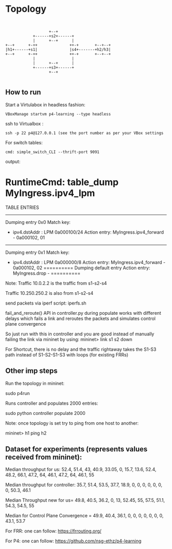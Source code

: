 # Topology

```


                   +--+
            +------+s2+------+
            |      +--+      |
+--+      +-++              ++-+       +--+--+
|h1+------+s1|              |s4+-------+h2/h3|
+--+      +-++              ++-+       +--+--+
            |                |
            |      +--+      |
            +------+s3+------+
                   +--+


```

## How to run

Start a Virtulabox in headless fashion:

```
VBoxManage startvm p4-learning --type headless
```

ssh to Virtualbox :

```
ssh -p 22 p4@127.0.0.1 (see the port number as per your VBox settings
```

For switch tables:

```
cmd: simple_switch_CLI --thrift-port 9091
```

output:

RuntimeCmd: table_dump MyIngress.ipv4_lpm
==========
TABLE ENTRIES
**********
Dumping entry 0x0
Match key:
* ipv4.dstAddr        : LPM       0a000100/24
Action entry: MyIngress.ipv4_forward - 0a000102, 01
**********
Dumping entry 0x1
Match key:
* ipv4.dstAddr        : LPM       0a000000/8
Action entry: MyIngress.ipv4_forward - 0a000102, 02
==========
Dumping default entry
Action entry: MyIngress.drop - 
==========

Note: Traffic 10.0.2.2 is the traffic from s1-s2-s4

Traffic 10.250.250.2 is also from s1-s2-s4

send packets via iperf script: iperfs.sh

fail_and_reroute() API in controller.py during populate works with different delays which fails a link and reroutes the packets and simulates control plane convergence

So just run with this in controller and you are good instead of manually failing the link via mininet by using: mininet> link s1 s2 down

For Shortcut, there is no delay and the traffic rightaway takes the S1-S3 path instead of S1-S2-S1-S3 with loops (for existing FRRs)

## Other imp steps

Run the topology in mininet:


sudo p4run


Runs controller and populates 2000 entries:

sudo python controller populate 2000


Note: once topology is set try to ping from one host to another:


mininet> h1 ping h2


## Dataset for experiments (represents values received from mininet):

Median throughput for us: 52.4, 51.4, 43, 40.9, 33.05, 0, 15.7, 13.6, 52.4, 48.2, 66.1, 47.2, 64, 46.1, 47.2, 64, 46.1, 55

Median throughput for controller: 35.7, 51.4, 53.5, 37.7, 18.9, 0, 0, 0, 0, 0, 0, 0, 50.3, 46.1

Median Throughput new for us= 49.8, 40.5, 36.2, 0, 13, 52.45, 55, 57.5, 51.1, 54.3, 54.5, 55

Median for Control Plane Convergence = 49.9, 40.4, 36.1, 0, 0, 0, 0, 0, 0, 0, 43.1, 53.7

For FRR: one can follow: https://frrouting.org/ 

For P4: one can follow: https://github.com/nsg-ethz/p4-learning



